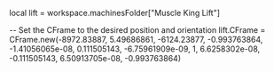local lift = workspace.machinesFolder["Muscle King Lift"]

-- Set the CFrame to the desired position and orientation
lift.CFrame = CFrame.new(-8972.83887, 5.49686861, -6124.23877, 
    -0.993763864, -1.41056065e-08, 0.111505143, 
    -6.75961909e-09, 1, 6.6258302e-08, 
    -0.111505143, 6.50913705e-08, -0.993763864)
